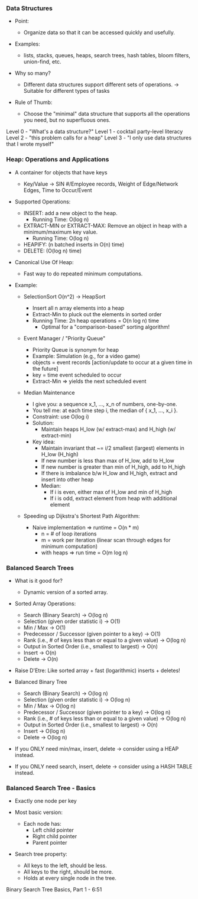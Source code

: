 ### Data Structures

- Point:
    - Organize data so that it can be accessed quickly and usefully.

- Examples:
    - lists, stacks, queues, heaps, search trees, hash tables, bloom filters, union-find, etc.

- Why so many?
    - Different data structures support different sets of operations.
      -> Suitable for different types of tasks

- Rule of Thumb:
    - Choose the "minimal" data structure that supports all the operations you need, but no superfluous ones.

Level 0 - "What's a data structure?"
Level 1 - cocktail party-level literacy
Level 2 - "this problem calls for a heap"
Level 3 - "I only use data structures that I wrote myself"

### Heap: Operations and Applications

- A container for objects that have keys
    - Key/Value -> SIN #/Employee records, Weight of Edge/Network Edges, Time to Occur/Event

- Supported Operations:
    - INSERT: add a new object to the heap.
        - Running Time: O(log n)
    - EXTRACT-MIN or EXTRACT-MAX: Remove an object in heap with a minimum/maximum key value.
        - Running Time: O(log n)
    - HEAPIFY: (n batched inserts in O(n) time)
    - DELETE: (O(log n) time)

- Canonical Use Of Heap:
    - Fast way to do repeated minimum computations.

- Example:
    - SelectionSort O(n^2) -> HeapSort
        - Insert all n array elements into a heap
        - Extract-Min to pluck out the elements in sorted order
        - Running Time: 2n heap operations = O(n log n) time
            - Optimal for a "comparison-based" sorting algorithm!

    - Event Manager / "Priority Queue"
        - Priority Queue is synonym for heap
        - Example: Simulation (e.g., for a video game)
        - objects = event records [action/update to occur at a given time in the future]
        - key = time event scheduled to occur
        - Extract-Min => yields the next scheduled event

    - Median Maintenance
        - I give you: a sequence x_1, ..., x_n of numbers, one-by-one.
        - You tell me: at each time step i, the median of { x_1, ..., x_i }.
        - Constraint: use O(log i)
        - Solution:
            - Maintain heaps H_low (w/ extract-max) and H_high (w/ extract-min)
        - Key idea:
            - Maintain invariant that ~= i/2 smallest (largest) elements in H_low (H_high)
            - If new number is less than max of H_low, add to H_low
            - If new number is greater than min of H_high, add to H_high
            - If there is imbalance b/w H_low and H_high, extract and insert into other heap
            - Median:
                - If i is even, either max of H_low and min of H_high
                - If i is odd, extract element from heap with additional element

    - Speeding up Dijkstra's Shortest Path Algorithm:
        - Naive implementation => runtime = O(n * m)
            - n = # of loop iterations
            - m = work per iteration (linear scan through edges for minimum computation)
            - with heaps => run time = O(m log n)

### Balanced Search Trees

- What is it good for?
    - Dynamic version of a sorted array.

- Sorted Array Operations:
    - Search (Binary Search) -> O(log n)
    - Selection (given order statistic i) -> O(1)
    - Min / Max -> O(1)
    - Predecessor / Successor (given pointer to a key) -> O(1)
    - Rank (i.e., # of keys less than or equal to a given value) -> O(log n)
    - Output in Sorted Order (i.e., smallest to largest) -> O(n)
    - Insert -> O(n)
    - Delete -> O(n)

- Raise D'Etre: Like sorted array + fast (logarithmic) inserts + deletes!

- Balanced Binary Tree
    - Search (Binary Search) -> O(log n)
    - Selection (given order statistic i) -> O(log n)
    - Min / Max -> O(log n)
    - Predecessor / Successor (given pointer to a key) -> O(log n)
    - Rank (i.e., # of keys less than or equal to a given value) -> O(log n)
    - Output in Sorted Order (i.e., smallest to largest) -> O(n)
    - Insert -> O(log n)
    - Delete -> O(log n)

- If you ONLY need min/max, insert, delete -> consider using a HEAP instead.
- If you ONLY need search, insert, delete -> consider using a HASH TABLE instead.

### Balanced Search Tree - Basics

- Exactly one node per key
- Most basic version:
    -  Each node has:
        - Left child pointer
        - Right child pointer
        - Parent pointer
         
- Search tree property: 
    - All keys to the left, should be less.
    - All keys to the right, should be more.
    - Holds at every single node in the tree.


Binary Search Tree Basics, Part 1 - 6:51